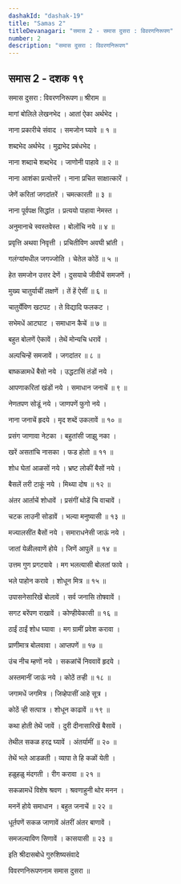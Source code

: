 ```yaml
---
dashakId: "dashak-19"
title: "Samas 2"
titleDevanagari: "समास 2 - समास दुसरा : विवरणनिरूपण"
number: 2
description: "समास दुसरा : विवरणनिरूपण"
---
```


## समास 2 - दशक १९

समास दुसरा : विवरणनिरूपण॥ श्रीराम ॥

मागां बोलिले लेखनभेद । आतां ऐका अर्थभेद ।

नाना प्रकारीचे संवाद । समजोन घ्यावे ॥ १ ॥

शब्दभेद अर्थभेद । मुद्राभेद प्रबंधभेद ।

नाना शब्दाचे शब्दभेद । जाणोनी पाहावे ॥ २ ॥

नाना आशंका प्रत्योत्तरें । नाना प्रचित साक्षात्कारें ।

जेणें करितां जगदांतरें । चमत्कारती ॥ ३ ॥

नाना पूर्वपक्ष सिद्धांत । प्रत्ययो पाहावा नेमस्त ।

अनुमानाचे स्वस्तवेस्त । बोलोंचि नये ॥ ४ ॥

प्रवृत्ति अथवा निवृत्ती । प्रचितीविण अवघी भ्रांती ।

गलंग्यांमधील जगज्जोति । चेतेल कोठें ॥ ५ ॥

हेत समजोन उत्तर देणें । दुसयाचे जीवीचें समजणें ।

मुख्य चातुर्याचीं लक्षणें । तें हें ऐसीं ॥ ६ ॥

चातुर्येंविण खटपट । ते विद्यादि फलकट ।

सभेमधें आटघाट । समाधान कैचें ॥ ७ ॥

बहुत बोलणें ऐकावें । तेथें मोन्यचि धरावें ।

अल्पचिन्हें समजावें । जगदांतर ॥ ८ ॥

बाष्कळामधें बैसो नये । उद्धटासिं तंडों नये ।

आपणाकरितां खंडों नये । समाधान जनाचें ॥ ९ ॥

नेणतपण सोडूं नये । जाणपणें फुगो नये ।

नाना जनाचें हृदये । मृद शब्दें उकलावें ॥ १० ॥

प्रसंग जाणावा नेटका । बहुतांसी जाझु नका ।

खरें असतांचि नासका । फड होतो ॥ ११ ॥

शोध घेतां आळसों नये । भ्रष्ट लोकीं बैसों नये ।

बैसलें तरी टाकूं नये । मिथ्या दोष ॥ १२ ॥

अंतर आर्ताचें शोधावें । प्रसंगीं थोडें चि वाचावें ।

चटक लाउनी सोडावें । भल्या मनुष्यासी ॥ १३ ॥

मज्यालसींत बैसों नये । समाराधनेसी जाऊं नये ।

जातां येळीलवाणें होये । जिणें आपुलें ॥ १४ ॥

उत्तम गुण प्रगटवावे । मग भलत्यासी बोलतां फावे ।

भले पाहोन करावे । शोधून मित्र ॥ १५ ॥

उपासनेसारिखें बोलावें । सर्व जनासि तोषवावें ।

सगट बरेंपण राखावें । कोण्हीयेकासी ॥ १६ ॥

ठाईं ठाईं शोध घ्यावा । मग ग्रामीं प्रवेश करावा ।

प्राणीमात्र बोलवावा । आप्तपणें ॥ १७ ॥

उंच नीच म्हणों नये । सकळांचें निववावें हृदये ।

अस्तमानीं जाऊं नये । कोठें तर्‍ही ॥ १८ ॥

जगामधें जगमित्र । जिव्हेपासीं आहे सूत्र ।

कोठें र्‍ही सत्पात्र । शोधून काढावें ॥ १९ ॥

कथा होती तेथें जावें । दुरी दीनासारिखें बैसावें ।

तेथील सकळ हरद्र घ्यावें । अंतर्यामीं ॥ २० ॥

तेथें भले आडळती । व्यापा ते हि कळों येती ।

हळुहळु मंदगती । रीग करावा ॥ २१ ॥

सकळामधें विशेष श्रवण । श्रवणाहुनी थोर मनन ।

मननें होये समाधान । बहुत जनाचें ॥ २२ ॥

धूर्तपणें सकळ जाणावें अंतरीं अंतर बाणावें ।

समजल्याविण सिणावें । कासयासी ॥ २३ ॥

इति श्रीदासबोधे गुरुशिष्यसंवादे

विवरणनिरूपणनाम समास दुसरा ॥